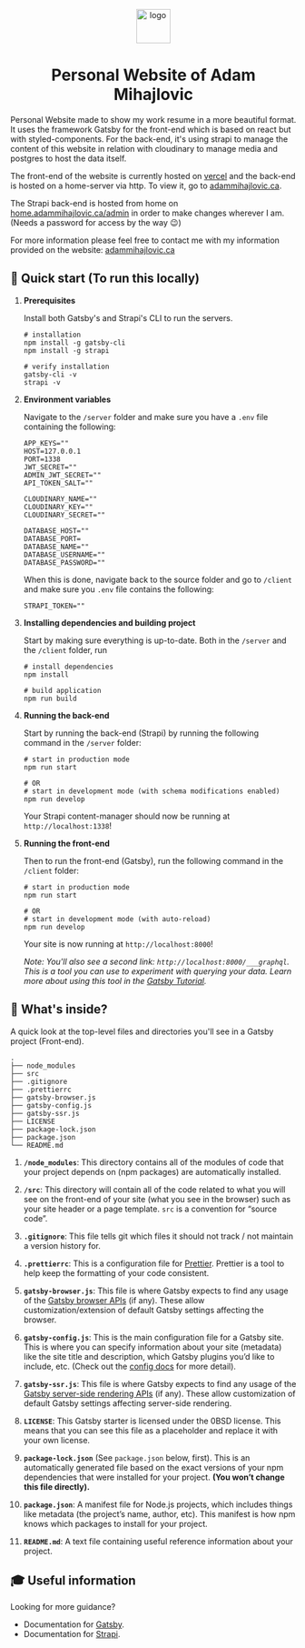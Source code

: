 <p align="center">
  <a href="https://www.adammihajlovic.ca">
    <img alt="logo" src="https://res.cloudinary.com/dv6wo6oro/image/upload/v1672251619/personal_logo_be5cebd1b6.png" width="60" />
  </a>
</p>
<h1 align="center">
  Personal Website of Adam Mihajlovic
</h1>

Personal Website made to show my work resume in a more beautiful format. It uses the framework Gatsby for the front-end which is based on react but with styled-components. For the back-end, it's using strapi to manage the content of this website in relation with cloudinary to manage media and postgres to host the data itself.

The front-end of the website is currently hosted on [vercel](https://vercel.com/docs) and the back-end is hosted on a home-server via http. To view it, go to [adammihajlovic.ca](adammihajlovic.ca).

The Strapi back-end is hosted from home on [home.adammihajlovic.ca/admin](home.adammihajlovic.ca/admin) in order to make changes wherever I am.\
(Needs a password for access by the way :wink:)

For more information please feel free to contact me with my information provided on the website: [adammihajlovic.ca](adammihajlovic.ca)

## 🚀 Quick start (To run this locally)

1.  **Prerequisites**

    Install both Gatsby's and Strapi's CLI to run the servers.

    ```shell
    # installation
    npm install -g gatsby-cli
    npm install -g strapi
    
    # verify installation
    gatsby-cli -v
    strapi -v
    ```

1.  **Environment variables**

    Navigate to the `/server` folder and make sure you have a `.env` file containing the following:

    ```shell
    APP_KEYS=""
    HOST=127.0.0.1
    PORT=1338
    JWT_SECRET=""
    ADMIN_JWT_SECRET=""
    API_TOKEN_SALT=""
    
    CLOUDINARY_NAME=""
    CLOUDINARY_KEY=""
    CLOUDINARY_SECRET=""

    DATABASE_HOST=""
    DATABASE_PORT=
    DATABASE_NAME=""
    DATABASE_USERNAME=""
    DATABASE_PASSWORD=""
    ```
    
    When this is done, navigate back to the source folder and go to `/client` and make sure you `.env` file contains the following:

    ```shell
    STRAPI_TOKEN=""
    ```

1.  **Installing dependencies and building project**
  
    Start by making sure everything is up-to-date.
    Both in the `/server` and the `/client` folder, run
    
    ```shell
    # install dependencies
    npm install
    
    # build application
    npm run build
    ```

1.  **Running the back-end**

    Start by running the back-end (Strapi) by running the following command in the `/server` folder:
    
    ```shell
    # start in production mode 
    npm run start
    
    # OR
    # start in development mode (with schema modifications enabled)
    npm run develop
    ```
    Your Strapi content-manager should now be running at `http://localhost:1338`!

1.  **Running the front-end**

    Then to run the front-end (Gatsby), run the following command in the `/client` folder:
    
    ```shell
    # start in production mode 
    npm run start
    
    # OR
    # start in development mode (with auto-reload)
    npm run develop
    ```
    
    Your site is now running at `http://localhost:8000`!

    _Note: You'll also see a second link: _`http://localhost:8000/___graphql`_. This is a tool you can use to experiment with querying your data. Learn more about using this tool in the [Gatsby Tutorial](https://www.gatsbyjs.com/docs/tutorial/part-4/#use-graphiql-to-explore-the-data-layer-and-write-graphql-queries)._

## 🧐 What's inside?

A quick look at the top-level files and directories you'll see in a Gatsby project (Front-end).

    .
    ├── node_modules
    ├── src
    ├── .gitignore
    ├── .prettierrc
    ├── gatsby-browser.js
    ├── gatsby-config.js
    ├── gatsby-ssr.js
    ├── LICENSE
    ├── package-lock.json
    ├── package.json
    └── README.md

1.  **`/node_modules`**: This directory contains all of the modules of code that your project depends on (npm packages) are automatically installed.

2.  **`/src`**: This directory will contain all of the code related to what you will see on the front-end of your site (what you see in the browser) such as your site header or a page template. `src` is a convention for “source code”.

3.  **`.gitignore`**: This file tells git which files it should not track / not maintain a version history for.

4.  **`.prettierrc`**: This is a configuration file for [Prettier](https://prettier.io/). Prettier is a tool to help keep the formatting of your code consistent.

5.  **`gatsby-browser.js`**: This file is where Gatsby expects to find any usage of the [Gatsby browser APIs](https://www.gatsbyjs.com/docs/reference/config-files/gatsby-browser/) (if any). These allow customization/extension of default Gatsby settings affecting the browser.

6.  **`gatsby-config.js`**: This is the main configuration file for a Gatsby site. This is where you can specify information about your site (metadata) like the site title and description, which Gatsby plugins you’d like to include, etc. (Check out the [config docs](https://www.gatsbyjs.com/docs/reference/config-files/gatsby-config/) for more detail).

7.  **`gatsby-ssr.js`**: This file is where Gatsby expects to find any usage of the [Gatsby server-side rendering APIs](https://www.gatsbyjs.com/docs/reference/config-files/gatsby-ssr/) (if any). These allow customization of default Gatsby settings affecting server-side rendering.

8.  **`LICENSE`**: This Gatsby starter is licensed under the 0BSD license. This means that you can see this file as a placeholder and replace it with your own license.

9.  **`package-lock.json`** (See `package.json` below, first). This is an automatically generated file based on the exact versions of your npm dependencies that were installed for your project. **(You won’t change this file directly).**

10. **`package.json`**: A manifest file for Node.js projects, which includes things like metadata (the project’s name, author, etc). This manifest is how npm knows which packages to install for your project.

11. **`README.md`**: A text file containing useful reference information about your project.

## 🎓 Useful information

Looking for more guidance? 
- Documentation for [Gatsby](https://www.gatsbyjs.com/docs).
- Documentation for [Strapi](https://docs.strapi.io/developer-docs/latest/getting-started/introduction.html).
